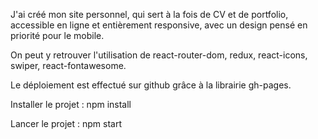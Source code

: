 J'ai créé mon site personnel, qui sert à la fois de CV et de portfolio, accessible en ligne et entièrement responsive, avec un design pensé en priorité pour le mobile.

On peut y retrouver l'utilisation de react-router-dom, redux, react-icons, swiper, react-fontawesome.

Le déploiement est effectué sur github grâce à la librairie gh-pages.

Installer le projet : npm install

Lancer le projet : npm start
